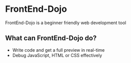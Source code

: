# FrontEnd-Dojo
FrontEnd-Dojo is a beginner friendly web development tool

## What can FrontEnd-Dojo do?

* Write code and get a full preview in real-time
* Debug JavaScript, HTML or CSS effectively
